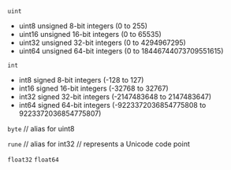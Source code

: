 `uint`
* uint8   unsigned  8-bit integers (0 to 255)
* uint16  unsigned 16-bit integers (0 to 65535)
* uint32  unsigned 32-bit integers (0 to 4294967295)
* uint64  unsigned 64-bit integers (0 to 18446744073709551615)

`int`
* int8    signed  8-bit integers (-128 to 127)
* int16   signed 16-bit integers (-32768 to 32767)
* int32   signed 32-bit integers (-2147483648 to 2147483647)
* int64   signed 64-bit integers (-9223372036854775808 to 9223372036854775807)

`byte` // alias for uint8

`rune` // alias for int32
// represents a Unicode code point

`float32` `float64`